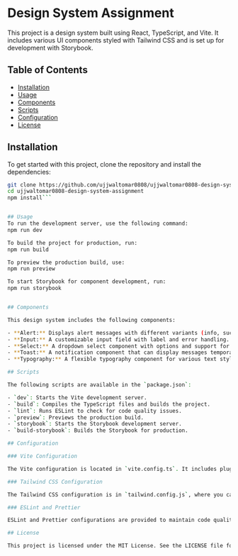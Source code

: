 # Design System Assignment

This project is a design system built using React, TypeScript, and Vite. It includes various UI components styled with Tailwind CSS and is set up for development with Storybook.

## Table of Contents

- [Installation](#installation)
- [Usage](#usage)
- [Components](#components)
- [Scripts](#scripts)
- [Configuration](#configuration)
- [License](#license)

## Installation

To get started with this project, clone the repository and install the dependencies:

```bash
git clone https://github.com/ujjwaltomar0808/ujjwaltomar0808-design-system-assignment.git
cd ujjwaltomar0808-design-system-assignment
npm install```


## Usage
To run the development server, use the following command:
npm run dev

To build the project for production, run:
npm run build

To preview the production build, use:
npm run preview

To start Storybook for component development, run:
npm run storybook


## Components

This design system includes the following components:

- **Alert:** Displays alert messages with different variants (info, success, warning, error).
- **Input:** A customizable input field with label and error handling.
- **Select:** A dropdown select component with options and support for disabled states.
- **Toast:** A notification component that can display messages temporarily.
- **Typography:** A flexible typography component for various text styles.

## Scripts

The following scripts are available in the `package.json`:

- `dev`: Starts the Vite development server.
- `build`: Compiles the TypeScript files and builds the project.
- `lint`: Runs ESLint to check for code quality issues.
- `preview`: Previews the production build.
- `storybook`: Starts the Storybook development server.
- `build-storybook`: Builds the Storybook for production.

## Configuration

### Vite Configuration

The Vite configuration is located in `vite.config.ts`. It includes plugins for React and font handling.

### Tailwind CSS Configuration

The Tailwind CSS configuration is in `tailwind.config.js`, where you can customize themes and variants.

### ESLint and Prettier

ESLint and Prettier configurations are provided to maintain code quality and formatting. You can find them in `.eslintrc.cjs` and `.prettierrc.cjs`.

## License

This project is licensed under the MIT License. See the LICENSE file for details.
